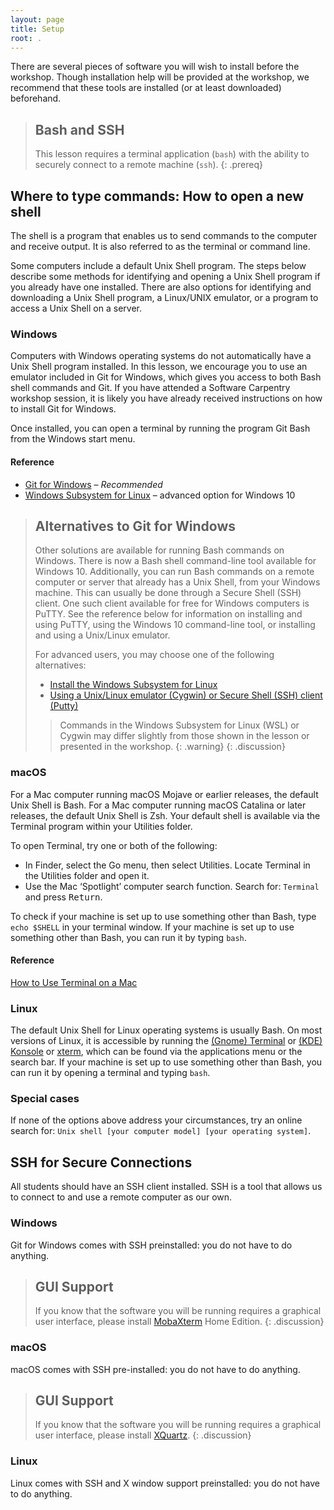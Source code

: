 ```yaml
---
layout: page
title: Setup
root: .
---
```


There are several pieces of software you will wish to install before the workshop. Though
installation help will be provided at the workshop, we recommend that these tools are installed (or
at least downloaded) beforehand.

> ## Bash and SSH
>
> This lesson requires a terminal application (`bash`) with the ability to securely connect to a
> remote machine (`ssh`).
{: .prereq}

## Where to type commands: How to open a new shell

The shell is a program that enables us to send commands to the computer and receive output. It is
also referred to as the terminal or command line.

Some computers include a default Unix Shell program. The steps below describe some methods for
identifying and opening a Unix Shell program if you already have one installed. There are also
options for identifying and downloading a Unix Shell program, a Linux/UNIX emulator, or a program
to access a Unix Shell on a server.

### Windows

Computers with Windows operating systems do not automatically have a Unix Shell program installed.
In this lesson, we encourage you to use an emulator included in Git for Windows, which gives you
access to both Bash shell commands and Git. If you have attended a Software Carpentry workshop
session, it is likely you have already received instructions on how to install Git for Windows.

Once installed, you can open a terminal by running the program Git Bash from the Windows start menu.

#### Reference

* [Git for Windows](https://git-for-windows.github.io/) &ndash; *Recommended*
* [Windows Subsystem for Linux](https://docs.microsoft.com/en-us/windows/wsl/install-win10)
  &ndash; advanced option for Windows 10

> ## Alternatives to Git for Windows
>
> Other solutions are available for running Bash commands on Windows. There is now a Bash shell
> command-line tool available for Windows 10. Additionally, you can run Bash commands on a remote
> computer or server that already has a Unix Shell, from your Windows machine. This can usually be
> done through a Secure Shell (SSH) client. One such client available for free for Windows computers
> is PuTTY. See the reference below for information on installing and using PuTTY, using the Windows
> 10 command-line tool, or installing and using a Unix/Linux emulator.
>
> For advanced users, you may choose one of the following alternatives: 
>
> * [Install the Windows Subsystem for Linux](https://docs.microsoft.com/en-us/windows/wsl/install-win10)
> * [Using a Unix/Linux emulator (Cygwin) or Secure Shell (SSH) client (Putty)](http://faculty.smu.edu/reynolds/unixtut/windows.html)
>
> > Commands in the Windows Subsystem for Linux (WSL) or Cygwin may differ slightly
> > from those shown in the lesson or presented in the workshop.
> {: .warning}
{: .discussion}

### macOS

For a Mac computer running macOS Mojave or earlier releases, the default Unix Shell is Bash. For a
Mac computer running macOS Catalina or later releases, the default Unix Shell is Zsh. Your default
shell is available via the Terminal program within your Utilities folder.

To open Terminal, try one or both of the following:

* In Finder, select the Go menu, then select Utilities. Locate Terminal in the Utilities folder and
  open it.
* Use the Mac ‘Spotlight’ computer search function. Search for: `Terminal` and press
  <kbd>Return</kbd>.

To check if your machine is set up to use something other than Bash, type `echo $SHELL` in your
terminal window. If your machine is set up to use something other than Bash, you can run it by
typing `bash`.

#### Reference 

[How to Use Terminal on a Mac](http://www.macworld.co.uk/feature/mac-software/how-use-terminal-on-mac-3608274/)

### Linux

The default Unix Shell for Linux operating systems is usually Bash. On most versions of Linux, it
is accessible by running the [(Gnome) Terminal](https://help.gnome.org/users/gnome-terminal/stable/)
or [(KDE) Konsole](https://konsole.kde.org/) or [xterm](https://en.wikipedia.org/wiki/Xterm), which
can be found via the applications menu or the search bar. If your machine is set up to use something
other than Bash, you can run it by opening a terminal and typing `bash`.

### Special cases

If none of the options above address your circumstances, try an online search for: `Unix shell [your
computer model] [your operating system]`.

## SSH for Secure Connections

All students should have an SSH client installed. SSH is a tool that allows us to connect to and
use a remote computer as our own.

### Windows

Git for Windows comes with SSH preinstalled: you do not have to do anything.

> ## GUI Support
>
> If you know that the software you will be running requires a graphical user interface, please
> install [MobaXterm](http://mobaxterm.mobatek.net) Home Edition.
{: .discussion}

### macOS

macOS comes with SSH pre-installed: you do not have to do anything. 

> ## GUI Support
>
> If you know that the software you will be running requires a graphical user interface, please
> install [XQuartz](www.xquartz.org).
{: .discussion}

### Linux

Linux comes with SSH and X window support preinstalled: you do not have to do anything.
